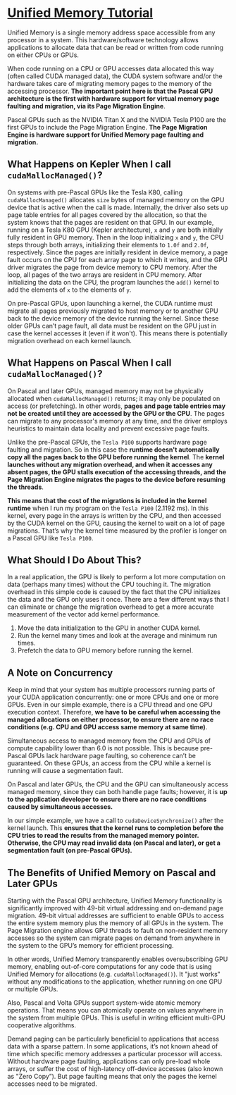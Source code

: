 # [Unified Memory Tutorial](https://developer.nvidia.com/blog/unified-memory-cuda-beginners/)
Unified Memory is a single memory address space accessible from any processor in a system.
This hardware/software technology allows applications to allocate data that can be read or written from code running on either CPUs or GPUs.

When code running on a CPU or GPU accesses data allocated this way (often called CUDA managed data), the CUDA system software and/or the hardware takes care of migrating memory pages to the memory of the accessing processor. 
**The important point here is that the Pascal GPU architecture is the first with hardware support for virtual memory page faulting and migration, via its Page Migration Engine**. 

Pascal GPUs such as the NVIDIA Titan X and the NVIDIA Tesla P100 are the first GPUs to include the Page Migration Engine.
**The Page Migration Engine is hardware support for Unified Memory page faulting and migration.**

## What Happens on Kepler When I call `cudaMallocManaged()`?
On systems with pre-Pascal GPUs like the Tesla K80, calling `cudaMallocManaged()` allocates `size` bytes of managed memory on the GPU device that is active when the call is made.
Internally, the driver also sets up page table entries for all pages covered by the allocation, so that the system knows that the pages are resident on that GPU.
In our example, running on a Tesla K80 GPU (Kepler architecture), `x` and `y` are both initially fully resident in GPU memory. 
Then in the loop initializing `x` and `y`, the CPU steps through both arrays, initializing their elements to `1.0f` and `2.0f`, respectively.
Since the pages are initially resident in device memory, a page fault occurs on the CPU for each array page to which it writes, and the GPU driver migrates the page from device memory to CPU memory. 
After the loop, all pages of the two arrays are resident in CPU memory.
After initializing the data on the CPU, the program launches the `add()` kernel to add the elements of `x` to the elements of `y`.

On pre-Pascal GPUs, upon launching a kernel, the CUDA runtime must migrate all pages previously migrated to host memory or to another GPU back to the device memory of the device running the kernel.
Since these older GPUs can’t page fault, all data must be resident on the GPU just in case the kernel accesses it (even if it won't).
This means there is potentially migration overhead on each kernel launch.


## What Happens on Pascal When I call `cudaMallocManaged()`?
On Pascal and later GPUs, managed memory may not be physically allocated when `cudaMallocManaged()` returns; it may only be populated on access (or prefetching). In other words, **pages and page table entries may not be created until they are accessed by the GPU or the CPU**. The pages can migrate to any processor's memory at any time, and the driver employs heuristics to maintain data locality and prevent excessive page faults.

Unlike the pre-Pascal GPUs, the `Tesla P100` supports hardware page faulting and migration. So in this case the **runtime doesn't automatically copy all the pages back to the GPU before running the kernel**. The **kernel launches without any migration overhead, and when it accesses any absent pages, the GPU stalls execution of the accessing threads, and the Page Migration Engine migrates the pages to the device before resuming the threads**.

**This means that the cost of the migrations is included in the kernel runtime** when I run my program on the `Tesla P100` (2.1192 ms). In this kernel, every page in the arrays is written by the CPU, and then accessed by the CUDA kernel on the GPU, causing the kernel to wait on a lot of page migrations. That’s why the kernel time measured by the profiler is longer on a Pascal GPU like `Tesla P100`.

## What Should I Do About This?
In a real application, the GPU is likely to perform a lot more computation on data (perhaps many times) without the CPU touching it. The migration overhead in this simple code is caused by the fact that the CPU initializes the data and the GPU only uses it once. There are a few different ways that I can eliminate or change the migration overhead to get a more accurate measurement of the vector add kernel performance.

1. Move the data initialization to the GPU in another CUDA kernel.
2. Run the kernel many times and look at the average and minimum run times.
3. Prefetch the data to GPU memory before running the kernel.

## A Note on Concurrency
Keep in mind that your system has multiple processors running parts of your CUDA application concurrently: one or more CPUs and one or more GPUs.
Even in our simple example, there is a CPU thread and one GPU execution context. 
Therefore, **we have to be careful when accessing the managed allocations on either processor, to ensure there are no race conditions (e.g. CPU and GPU access same memory at same time)**.

Simultaneous access to managed memory from the CPU and GPUs of compute capability lower than 6.0 is not possible. This is because pre-Pascal GPUs lack hardware page faulting, so coherence can’t be guaranteed. On these GPUs, an access from the CPU while a kernel is running will cause a segmentation fault.

On Pascal and later GPUs, the CPU and the GPU can simultaneously access managed memory, since they can both handle page faults; however, it is **up to the application developer to ensure there are no race conditions caused by simultaneous accesses.**

In our simple example, we have a call to `cudaDeviceSynchronize()` after the kernel launch. 
This **ensures that the kernel runs to completion before the CPU tries to read the results from the managed memory pointer. Otherwise, the CPU may read invalid data (on Pascal and later), or get a segmentation fault (on pre-Pascal GPUs).**

## The Benefits of Unified Memory on Pascal and Later GPUs
Starting with the Pascal GPU architecture, Unified Memory functionality is significantly improved with 49-bit virtual addressing and on-demand page migration. 
49-bit virtual addresses are sufficient to enable GPUs to access the entire system memory plus the memory of all GPUs in the system. 
The Page Migration engine allows GPU threads to fault on non-resident memory accesses so the system can migrate pages on demand from anywhere in the system to the GPU’s memory for efficient processing.

In other words, Unified Memory transparently enables oversubscribing GPU memory, enabling out-of-core computations for any code that is using Unified Memory for allocations (e.g. `cudaMallocManaged()`). 
It "just works" without any modifications to the application, whether running on one GPU or multiple GPUs.

Also, Pascal and Volta GPUs support system-wide atomic memory operations. 
That means you can atomically operate on values anywhere in the system from multiple GPUs. 
This is useful in writing efficient multi-GPU cooperative algorithms.

Demand paging can be particularly beneficial to applications that access data with a sparse pattern. 
In some applications, it’s not known ahead of time which specific memory addresses a particular processor will access. 
Without hardware page faulting, applications can only pre-load whole arrays, or suffer the cost of high-latency off-device accesses (also known as "Zero Copy”). 
But page faulting means that only the pages the kernel accesses need to be migrated.